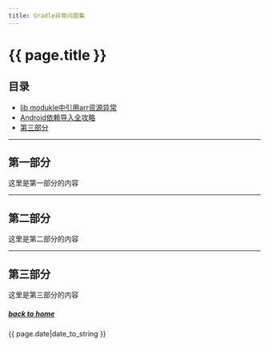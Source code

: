 ```yaml
---
title: Gradle异常问题集
---
```


# {{ page.title }}

## 目录
+ [lib modukle中引用arr资源异常](https://shiyuzhe.github.io/blog_android/2018/10/16/array-chain.html)
+ [Android依赖导入全攻略](https://juejin.im/post/5acd6daaf265da238a30ca73)
+ [第三部分](#partIII)

----------------------------------

## 第一部分
 
这里是第一部分的内容

----------------------------------

## 第二部分
 
这里是第二部分的内容

----------------------------------

## 第三部分
 
这里是第三部分的内容

##### [back to home](https://shiyuzhe.github.io/blog_android/)  
{{ page.date|date_to_string }}